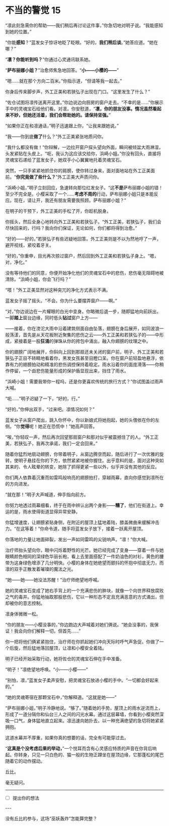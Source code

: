# 不当的警觉 15

“凛此刻急需你的帮助——我们稍后再讨论这件事，”你急切地对明子说。“我能感知到她的位置。”

“你能**感知**？”蓝发女子惊讶地眨了眨眼。“好的，**我们稍后谈**。”她答应道。“她在哪？”

“**凛？你能听到吗？**”你通过心灵通讯联系她。

“**萨布丽娜小姐？**”治愈师焦急地回答。“**小——小樱的——**”

“嗯……就在那个方向二百米。”你指示道，“但请等我一起去。”

你身后传来脚步声，外工正美和若狭弘子出现在门口。“这里发生了什么？”

“佐仓试图将凛传送离开这里。”你边说边向厨房的窗户走去。“不幸的是……”你展示手中的灵魂宝石给他们看。对凛，你安慰道，“**凛，你的朋友没事。情况虽然看起来不妙，但她还活着，我们会帮助她的。请保持坚强。**”

“如果你正在和凛通话，”明子迅速跟上你，“让我来跟她说。”

“我——你到底**做了**什么？”外工正美紧张地质问你。

“我什么都没有做！”你辩解，一边拉开窗户探头望向外面，瞬间被倾盆大雨淋湿，头发紧贴在头皮上。“呃，我认为这应该交给你，浜崎小姐。”你没有回头，直接将灵魂宝石递给了蓝发女子，她双手小心翼翼地托着灵魂宝石。

突然，一只手紧紧地抓住你的肩膀，使你转过身来，面对面地站在外工正美面前。“**你究竟做了些什么？**”外工正美大声质问你。

“浜崎小姐，”明子立刻回应，急速转向那位红发女子。“这**不是**萨布丽娜小姐的错！至少不完全是。小樱采取了一个……**考虑不周的**行动，萨布丽娜小姐只是本能反应。现在，请让开，我还有朋友需要我照顾。萨布丽娜小姐？”

在明子的干预下，外工正美的手松了开，你趁机脱身。

你摇头，然后全身心地转向外工正美和若狭弘子。“外工正美，若狭弘子，我们会尽快回来的，行吗？我向你们保证，无论如何，你们都将得到治愈。”

“好的——好的，”若狭弘子有些迟疑地回答。外工正美则是不以为然地哼了一声，避开视线，紧咬着牙关。

“好的，”你重申，目光再次掠过窗户，然后回到外工正美和若狭弘子身上。“嗯，对，净化。”

没有等待他们的同意，你便开始净化他们的灵魂宝石中的悲伤，悲伤毫无阻碍地被清除。“浜崎小姐，你会飞行吗？”

“喂！”外工正美显然对这种突兀的净化方式表示不满。

蓝发女子摇了摇头。“不会。你为什么要摆弄窗户——啊。”

“对，”你边说边在一片耀眼的白光中变身。你略微后退一步，随即猛地向前跃出，一脚**踏上**窗台边缘，同时低头**钻过**窗户上方——

——接着，你在滂沱大雨中沿着建筑侧面自由坠落，翅膀在身后展开，如同波浪一般荡漾，首先是从天花板附近聚集的悲伤之云——外工正美和若狭弘子的——中形成，紧接着是一股**狂涌**的弹珠从你的挎包中涌出，融入你翅膀的纹理之中。

你的翅膀广阔地展开，你斜向上回到那扇还未关闭的窗户前，明子、外工正美和若狭弘子正目不转睛地看着你，黑发女孩甚至目瞪口呆。你在窗户前轻盈地悬浮，依靠有力的翅膀拍动和精准的悲伤调控保持着稳定。雨水沿着你的面庞滑落——你稍作停留，一个由悲伤能量形成的保护盾显现出来，挡住了雨水。

“浜崎小姐！需要我带你一程吗，还是你更喜欢传统的旅行方式？”你试图盖过雨声大喊。

“呃……”明子迟疑了一下，“好的，行。”

“好的，”你伸出双手，“过来吧。凛情况如何？”

蓝发女子从窗户爬出，跳入你怀中，你以新娘式将她抱起，她的头偎依在你的左侧。“你**觉得**呢！她正在恐慌中！”她高声回答。

“唉，”你轻叹一声，然后再次回望那扇窗户和那对似乎被震撼住了的人。“外工正美，若狭弘子，我再次承诺，我们一定会回来。”

随着你猛烈地扇动翅膀，你带着明子，从窗边腾空而起，随后进行了一次优雅的旋转，使明子悬挂在你的下方，依然紧紧地被你握住。出乎意料的是，面对这种突如其来的、令人眩晕的转变，她除了抓得更紧一些以外，似乎并没有其他的反应。

你们两人依靠着沉重而如雷鸣般响亮的翅膀拍打，穿越雨幕，直向你感觉到凛所在的方向进发。

“就在那！”明子大声喊道，伸手指向前方。

你努力地透过雨幕细看，终于在雨中辨认出两个身影——**糟了**，他们在街道上。幸运的是，雨水使得街道显得异常安静。

你猛增速度，让翅膀紧贴身侧，在附近的屋顶上猛地着陆，膝盖微曲来缓解冲击力。“在这等着！”你命令道，随手将蓝发女子放下，接着一跃离开屋顶。

你落地的力量让地面碎裂，发出一声如同雷鸣的尖锐响声。“凛！”你大喊。

治疗师抬头望向你，眼中闪烁着野性的光芒。她已经完成了变身——穿着一件与她眼睛颜色相同的深绿色华丽长袍，看上去里面搭配了一件奶油色的衬衫，黄色的腰带为这身绿色增添了几分明快。小樱的身体在她绝望而颤抖的怀抱中彻底无力，而凛的双手正散发着璀璨的魔法之光。

“她——她——她没法苏醒！”治疗师绝望地呼喊。

她的灵魂宝石变成了她右手背上的一个充满悲伤的肿块，就像一个向世界释放腐败之气的毒井。你猛地抽取那股悲伤，它以一种形态不定且充满恶意的方式涌出，但却被你的意志控制。

凛身体微微一松。

“你的朋友——小樱没事的，”你边跑边大声喊着对她们俩说。“她会没事的，我保证！我会向你们解释一切，但首先……”

你一把将他们俩紧紧抱住，治疗师在你抓起她们冲向天际时呼气声急促。你做了一个后旋，然后猛地落回屋顶，让凛和小樱安全着陆。

明子已经开始采取行动，她将佐仓的灵魂宝石伸在手中准备。

“明子！”凛绝望地呼唤。“小——小樱——”

“别怕，凛，”蓝发女子柔声安慰，把灵魂宝石放进小樱的手中。“一切都会好起来的。”

“她的灵魂寄宿在那颗宝石中，”你解释道。“这就是她——”

“萨布丽娜小姐，”明子冷静地说。“够了。”随着她的手势，屋顶上的雨水逆流而上，形成了一道分隔你和仙台三人之间的闪光水幕。通过这层幕墙，你看到小樱突然深吸一口气，身体猛地直立起来。凛迅速向她扑去，以一种充满绝望的急切将她紧紧拥抱。

这道水幕并不厚重，如果你真的想要的话，完全有可能穿过去。

“**这真是个没考虑后果的举动，**”一个悦耳而含有心灵感应特质的声音在你背后响起。你转身，只见一只白色的、猫一般的生物正蹲坐在屋顶边缘，它那蓬松的尾巴随着它的动作摆动。

丘比。

毫无疑问。

---

- [ ] 提出你的想法

---​

没有丘比的参与，这场“巫妖轰炸”怎能算完整？
